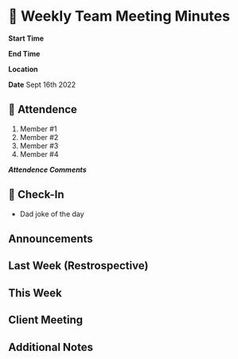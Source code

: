 # 🚀 Weekly Team Meeting Minutes

**Start Time**

**End Time**

**Location**

**Date** Sept 16th 2022

## 👋 Attendence

1. Member #1
2. Member #2
3. Member #3
4. Member #4

***Attendence Comments***

## 🧸 Check-In

- Dad joke of the day

## Announcements

## Last Week (Restrospective)

## This Week  

## Client Meeting

## Additional Notes
